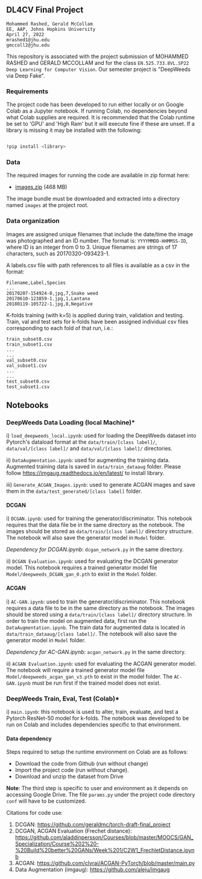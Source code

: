 
## DL4CV Final Project

	Mohammed Rashed, Gerald McCollam  
	EE, AAP, Johns Hopkins University
	April 27, 2022  
	mrashed1@jhu.edu  
	gmccoll2@jhu.edu

This repository is associated with the project submission of MOHAMMED RASHED and GERALD MCCOLLAM and for the class `EN.525.733.8VL.SP22 Deep Learning for Computer Vision`. Our semester project is "DeepWeeds via Deep Fake".

### Requirements

The project code has been developed to run either locally or on Google Colab as a Jupyter notebook. If running Colab, no dependencies beyond what Colab supplies are required. It is recommended that the Colab runtime be set to 'GPU' and 'High Ram' but it will execute fine if these are unset. If a library is missing it may be installed with the following:

```bash

!pip install <library>

```

### Data
The required images for running the code are available in zip format here: 

* [images.zip](https://drive.google.com/file/d/1xnK3B6K6KekDI55vwJ0vnc2IGoDga9cj) (468 MB)
  
The image bundle must be downloaded and extracted into a directory named `images` at the project root.

### Data organization
Images are assigned unique filenames that include the date/time the image was photographed and an ID number. The format is: ```YYYYMMDD-HHMMSS-ID```, where ID is an integer from 0 to 3. Unique filenames are strings of 17 characters, such as 20170320-093423-1.

A labels.csv file with path references to all files is available as a csv in the format:

```
Filename,Label,Species
...
20170207-154924-0,jpg,7,Snake weed
20170610-123859-1.jpg,1,Lantana
20180119-105722-1.jpg,8,Negative
```

K-folds training (with k=5) is applied during train, validation and testing. Train, val and test sets for k-folds have been assigned individual csv files corresponding to each fold of that run, i.e.:

```
train_subset0.csv
train_subset1.csv
...
...
val_subset0.csv
val_subset1.csv
...
...
test_subset0.csv
test_subset1.csv
```

## Notebooks
### DeepWeeds Data Loading (local Machine)*

i) `load_deepweeds_local.ipynb`: used for loading the DeepWeeds dataset into Pytorch's dataload format at the `data/train/[class label]/`, `data/val/[class label]/` and `data/val/[class label]/` directories.

ii) `DataAugmentation.ipynb`: used for augmenting the training data. Augmented training data is saved in `data/train_dataaug` folder. Please follow https://imgaug.readthedocs.io/en/latest/ to install library.

iii) `Generate_ACGAN_Images.ipynb`: used to generate ACGAN images and save them in the `data/test_generated/[class label]` folder.

#### DCGAN
i) `DCGAN.ipynb`: used for training the generator/discriminator. This notebook requires that the data file be in the same directory as the notebook. The images should be stored as `data/train/[class label]/` directory structure. The notebook will also save the generator model in `Model` folder.

_Dependency for DCGAN.ipynb_: `dcgan_network.py` in the same directory.

ii) `DCGAN Evaluation.ipynb`: used for evaluating the DCGAN generator model. This notebook requires a trained generator model file `Model/deepweeds_DCGAN_gan_0.pth` to exist in the `Model` folder.

#### ACGAN

i) `AC-GAN.ipynb`: used to train the generator/discriminator. This notebook requires a data file to be in the same directory as the notebook. The images should be stored using a `data/train/[class label]/` directory structure. In order to train the model on augmented data, first run the `DataAugmentation.ipynb`. The train data for augmented data is located in `data/train_dataaug/[class label]/`. The notebook will also save the generator model in `Model` folder.

_Dependency for AC-GAN.ipynb_:  `acgan_network.py` in the same directory.

  

ii) `ACGAN Evaluation.ipynb`: used for evaluating the ACGAN generator model. The notebook will require a trained generator model file `Model/deepweeds_acgan_gan_v3.pth` to exist in the model folder. The `AC-GAN.ipynb` must be run first if the trained model does not exist.

### DeepWeeds Train, Eval, Test (Colab)*

  
  

i) `main.ipynb`: this notebook is used to alter, train, evaluate, and test a Pytorch ResNet-50 model for k-folds. The notebook was developed to be run on Colab and includes dependencies specific to that environment.

  

#### Data dependency

Steps required to setup the runtime environment on Colab are as follows:

 - Download the code from Github (run without change)
 - Import the project code (run without change).    
 - Download and unzip the dataset from Drive

**Note**: The third step is specific to user and environment as it depends on accessing Google Drive. The file `params.py` under the project code directory `conf` will have to be customized.

Citations for code use:

1. DCGAN: https://github.com/geraldmc/torch-draft-final_project
2. DCGAN, ACGAN Evaluation (Frechet distance): https://github.com/aladdinpersson/Courses/blob/master/MOOCS/GAN_Specialization/Course%202%20-%20Build%20better%20GANs/Week%201/C2W1_FrechletDistance.ipynb
3. ACGAN: https://github.com/clvrai/ACGAN-PyTorch/blob/master/main.py
4. Data Augmentation (imgaug): https://github.com/aleju/imgaug


